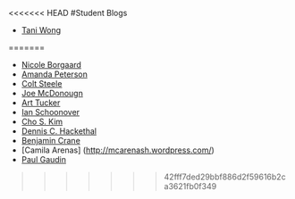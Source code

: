 <<<<<<< HEAD
#Student Blogs







* [Tani Wong](https://medium.com/@taniw)


=======
* [Nicole Borgaard](https://medium.com/@whyGaard)
* [Amanda Peterson](https://medium.com/@AmandaPetersn/)
* [Colt Steele](http://google.com)
* [Joe McDonougn](http://athentica.com/general-assembly-web-development-immersive/)
* [Art Tucker](https://medium.com/@SmrtArt/well-here-we-go-1a8b933ab18e)
* [Ian Schoonover](https://medium.com/@ianschoonover)
* [Cho S. Kim](http://www.choskim.me)
* [Dennis C. Hackethal](http://www.google.com)
* [Benjamin Crane](https://medium.com/@benjamincrane)
* [Camila Arenas] (http://mcarenash.wordpress.com/)
* [Paul Gaudin](https://medium.com/@paulgaudin/back-to-em-school-em-68c4876364aa)
>>>>>>> 42fff7ded29bbf886d2f59616b2ca3621fb0f349

